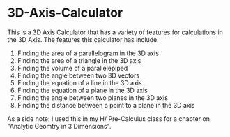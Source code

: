 # 3D-Axis-Calculator

This is a 3D Axis Calculator that has a variety of features for calculations in the 3D Axis.
The features this calculator has include:
  1) Finding the area of a parallelogram in the 3D axis
  2) Finding the area of a triangle in the 3D axis
  3) Finding the volume of a parallelepiped
  4) Finding the angle between two 3D vectors
  5) Finding the equation of a line in the 3D axis
  6) Finding the equation of a plane in the 3D axis
  7) Finding the angle between two planes in the 3D axis
  8) Finding the distance between a point to a plane in the 3D axis
  
As a side note: I used this in my H/ Pre-Calculus class for a chapter on "Analytic Geomtry in 3 Dimensions".
  
